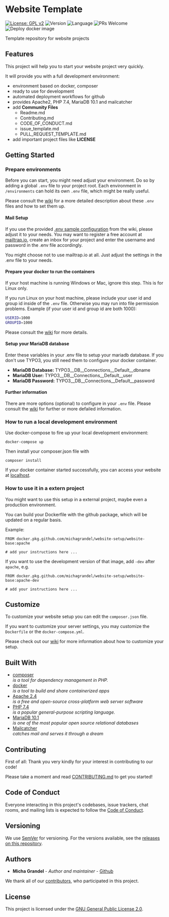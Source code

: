 # Website Template

[![License: GPL v2](https://img.shields.io/badge/License-GPL%20v2-blue.svg)](https://www.gnu.org/licenses/old-licenses/gpl-2.0.en.html)
![Version](https://img.shields.io/github/v/release/Plywoodpirate/website)
![Language](https://img.shields.io/github/languages/top/Plywoodpirate/website)
![PRs Welcome](https://img.shields.io/badge/PRs-welcome-brightgreen.svg?style=flat-square)
![Deploy docker image](https://github.com/michagrandel/website-setup/workflows/Deploy%20docker%20image/badge.svg)

Template repository for website projects

## Features

This project will help you to start your website project very quickly.

It will provide you with a full development environment:

* environment based on docker, composer
* ready to use for development
* automated deployment workflows for github
* provides Apache2, PHP 7.4, MariaDB 10.1 and mailcatcher
* add **Community Files**
    * Readme.md
    * Contributing.md
    * CODE_OF_CONDUCT.md
    * issue_template.md
    * PULL_REQUEST_TEMPLATE.md
* add important project files like **LICENSE**

## Getting Started

### Prepare environments

Before you can start, you might need adjust your environment. Do so by adding
a global `.env` file to your project root. Each environment in 
`/environments` can hold its own `.env` file, which might be really useful.

Please consult the [wiki](../../wiki/Getting-started) for a more detailed 
description about these `.env` files and how to set them up.

#### Mail Setup

If you use the provided [.env sample configuration](../../wiki/Getting-started#full-example-for-a-env-file) from the wiki, please adjust it
to your needs. You may want to register a free account at [mailtrap.io](https://mailtrap.io/), create an
inbox for your project and enter the username and password in the .env file accordingly.

You might choose not to use mailtrap.io at all. Just adjust the settings in the .env
file to your needs.

#### Prepare your docker to run the containers

If your host machine is running Windows or Mac, ignore this step. This is for
Linux only.

If you run Linux on your host machine, please include your user id and group id
inside of the `.env` file. Otherwise you may run into file permission problems.
Example (if your user id and group id are both 1000):

```bash
USERID=1000
GROUPID=1000
```

Please consult the [wiki](../../wiki/Getting-started) for more details.

#### Setup your MariaDB database

Enter these variables in your .env file to setup your mariadb database.
If you don't use TYPO3, you still need them to configure your docker container.

- **MariaDB Database:** TYPO3__DB__Connections__Default__dbname
- **MariaDB User:** TYPO3__DB__Connections__Default__user
- **MariaDB Password:** TYPO3__DB__Connections__Default__password

#### Further information

There are more options (optional) to configure in your `.env` file.
Please consult the [wiki](../../wiki/Getting-started) for further or 
more defailed information. 

### How to run a local development environment

Use docker-compose to fire up your local development environment:

```
docker-compose up
```

Then install your composer.json file with

```
composer install
```

If your docker container started successfully, you can access your website
at [localhost](http://localhost).

### How to use it in a extern project

You might want to use this setup in a external project, maybe even a production
environment.

You can build your Dockerfile with the github package, which will be updated
on a regular basis.

Example:

```
FROM docker.pkg.github.com/michagrandel/website-setup/website-base:apache

# add your instructions here ...
```

If you want to use the development version of that image, add `-dev` after
`apache`, e.g.


```
FROM docker.pkg.github.com/michagrandel/website-setup/website-base:apache-dev

# add your instructions here ...
```

## Customize

To customize your website setup you can edit the `composer.json` file.

If you want to customize your server settings, you may customize the `Dockerfile`
or the `docker-compose.yml`.

Please check out our [wiki](../../wiki/Getting-started) for more 
information about how to customize your setup.

## Built With

* [composer](http://getcomposer.org/) \
  *is a tool for dependency management in PHP.*
* [docker](https://www.docker.com/) \
  *is a tool to build and share containerized apps*
* [Apache 2.4](https://httpd.apache.org/) \
  *is a free and open-source cross-platform web server software*
* [PHP 7.4](https://www.php.net/) \
  *is a popular general-purpose scripting language.*
* [MariaDB 10.1](https://mariadb.org/) \
  *is one of the most popular open source relational databases*
* [Mailcatcher](https://mailcatcher.me/) \
  *catches mail and serves it through a dream*

## Contributing

First of all: Thank you very kindly for your interest in contributing to our code!

Please take a moment and read [CONTRIBUTING.md](CONTRIBUTING.md) to get you started!

## Code of Conduct

Everyone interacting in this project's codebases, issue trackers, chat rooms, and mailing lists 
is expected to follow the [Code of Conduct][code_of_conduct].

## Versioning

We use [SemVer](http://semver.org/) for versioning. For the versions available,
see the [releases on this repository][github-releases].

## Authors

* **Micha Grandel** - *Author and maintainer* - [Github][github]

We thank all of our [contributors][github-contributors], who participated in this project.

## License

This project is licensed under the [GNU General Public License 2.0](LICENSE.md).


[github]: https://github.com/Plywoodpirate
[github-releases]: https://github.com/Plywoodpirate/website-setup/releases
[github-contributors]: https://github.com/Plywoodpirate/website-setup/graphs/contributors
[gitflow]: https://danielkummer.github.io/git-flow-cheatsheet/
[gitflow-model]: http://nvie.com/posts/a-successful-git-branching-model/
[code_of_conduct]: CODE_OF_CONDUCT.md
